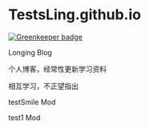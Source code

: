 # TestsLing.github.io

[![Greenkeeper badge](https://badges.greenkeeper.io/TestsLing/TestsLing.github.io.svg)](https://greenkeeper.io/)

Longing Blog

个人博客，经常性更新学习资料

相互学习，不正望指出


testSmile Mod

test1 Mod
